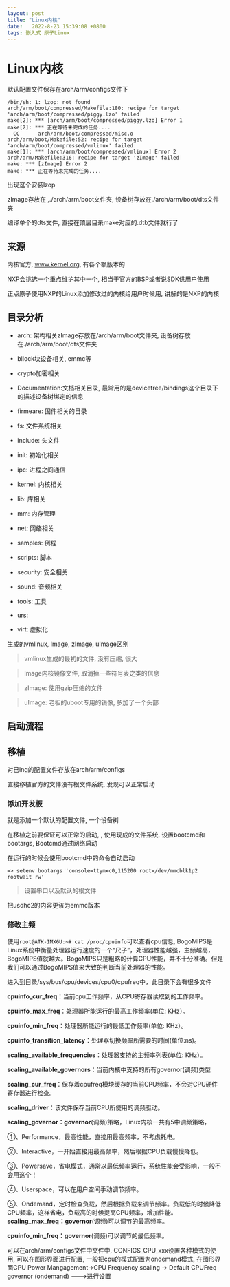 ```yaml
---
layout: post
title: "Linux内核" 
date:   2022-8-23 15:39:08 +0800
tags: 嵌入式 原子Linux 
---
```


# Linux内核

默认配置文件保存在arch/arm/configs文件下

```
/bin/sh: 1: lzop: not found
arch/arm/boot/compressed/Makefile:180: recipe for target 'arch/arm/boot/compressed/piggy.lzo' failed
make[2]: *** [arch/arm/boot/compressed/piggy.lzo] Error 1
make[2]: *** 正在等待未完成的任务....
  CC      arch/arm/boot/compressed/misc.o
arch/arm/boot/Makefile:52: recipe for target 'arch/arm/boot/compressed/vmlinux' failed
make[1]: *** [arch/arm/boot/compressed/vmlinux] Error 2
arch/arm/Makefile:316: recipe for target 'zImage' failed
make: *** [zImage] Error 2
make: *** 正在等待未完成的任务....
```

出现这个安装lzop

zImage存放在 ,./arch/arm/boot文件夹, 设备树存放在./arch/arm/boot/dts文件夹

编译单个的dts文件, 直接在顶层目录make对应的.dtb文件就行了

## 来源

内核官方, www.kernel.org, 有各个额版本的

NXP会挑选一个重点维护其中一个, 相当于官方的BSP或者说SDK供用户使用

正点原子使用NXP的Linux添加修改过的内核给用户时候用, 讲解的是NXP的内核

## 目录分析

+   arch: 架构相关zImage存放在/arch/arm/boot文件夹, 设备树存放在./arch/arm/boot/dts文件夹

+   bllock块设备相关, emmc等
+   crypto加密相关
+   Documentation:文档相关目录, 最常用的是devicetree/bindings这个目录下的描述设备树绑定的信息
+   firmeare: 固件相关的目录
+   fs: 文件系统相关
+   include: 头文件
+   init: 初始化相关
+   ipc: 进程之间通信
+   kernel: 内核相关
+   lib: 库相关
+   mm: 内存管理
+   net: 网络相关
+   samples: 例程
+   scripts: 脚本
+   security: 安全相关
+   sound: 音频相关
+   tools: 工具
+   urs: 
+   virt: 虚拟化



生成的vmlinux, Image, zImage, uImage区别

>    vmlinux生成的最初的文件, 没有压缩, 很大

>   Image内核镜像文件, 取消掉一些符号表之类的信息

>   zImage: 使用gzip压缩的文件

>   uImage: 老板的uboot专用的镜像, 多加了一个头部



## 启动流程





## 移植

对已ing的配置文件存放在arch/arm/configs

直接移植官方的文件没有根文件系统, 发现可以正常启动

### 添加开发板

就是添加一个默认的配置文件, 一个设备树

在移植之前要保证可以正常的启动, , 使用现成的文件系统, 设置bootcmd和bootargs, Bootcmd通过网络启动

在运行的时候会使用bootcmd中的命令自动启动

```
=> setenv bootargs 'console=ttymxc0,115200 root=/dev/mmcblk1p2 rootwait rw'
```

>   设置串口以及默认的根文件

把usdhc2的内容更该为emmc版本

### 修改主频

使用`root@ATK-IMX6U:~# cat /proc/cpuinfo`可以查看cpu信息, BogoMIPS是Linux系统中衡量处理器运行速度的一个“尺子”，处理器性能越强，主频越高，BogoMIPS值就越大。BogoMIPS只是粗略的计算CPU性能，并不十分准确。但是我们可以通过BogoMIPS值来大致的判断当前处理器的性能。

进入到目录/sys/bus/cpu/devices/cpu0/cpufreq中，此目录下会有很多文件

**cpuinfo_cur_freq**：当前cpu工作频率，从CPU寄存器读取到的工作频率。

**cpuinfo_max_freq**：处理器所能运行的最高工作频率(单位: KHz）。

**cpuinfo_min_freq**：处理器所能运行的最低工作频率(单位: KHz）。

**cpuinfo_transition_latency**：处理器切换频率所需要的时间(单位:ns)。

**scaling_available_frequencies**：处理器支持的主频率列表(单位: KHz）。

**scaling_available_governors**：当前内核中支持的所有governor(调频)类型

**scaling_cur_freq**：保存着cpufreq模块缓存的当前CPU频率，不会对CPU硬件寄存器进行检查。

**scaling_driver**：该文件保存当前CPU所使用的调频驱动。

**scaling_governor：governor**(调频)策略，Linux内核一共有5中调频策略，

①、Performance，最高性能，直接用最高频率，不考虑耗电。

②、Interactive，一开始直接用最高频率，然后根据CPU负载慢慢降低。

③、Powersave，省电模式，通常以最低频率运行，系统性能会受影响，一般不会用这个！

④、Userspace，可以在用户空间手动调节频率。

⑤、Ondemand，定时检查负载，然后根据负载来调节频率。负载低的时候降低CPU频率，这样省电，负载高的时候提高CPU频率，增加性能。**scaling_max_freq：governor**(调频)可以调节的最高频率。

**cpuinfo_min_freq：governor**(调频)可以调节的最低频率。



可以在arch/arm/configs文件中文件中, CONFIGS_CPU_xxx设置各种模式的使用, 可以在图形界面进行配置, 一般把cpu的模式配置为ondemand模式, 在图形界面CPU Power Mangagement->CPU Frequency scaling -> Default CPUFreq governor (ondemand)  --->进行设置





















